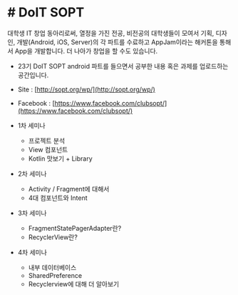 # # DoIT SOPT 

대학생 IT 창업 동아리로써, 열정을 가진 전공, 비전공의 대학생들이 모여서 기획, 디자인, 개발(Android, iOS, Server)의 각 파트를 수료하고 AppJam이라는 해커톤을 통해서 App을 개발합니다. 더 나아가 창업을 할 수도 있습니다.

* 23기 DoIT SOPT android 파트를 들으면서 공부한 내용 혹은 과제를 업로드하는 공간입니다.
* Site : [http://sopt.org/wp/](http://sopt.org/wp/)
* Facebook : [https://www.facebook.com/clubsopt/](https://www.facebook.com/clubsopt/)

* 1차 세미나
    * 프로젝트 분석
    * View 컴포넌트
    * Kotlin 맛보기 + Library

* 2차 세미나
    * Activity / Fragment에 대해서
    * 4대 컴포넌트와 Intent
    
* 3차 세미나
    * FragmentStatePagerAdapter란?
    * RecyclerView란?
    
* 4차 세미나
    * 내부 데이터베이스
    * SharedPreference
    * Recyclerview에 대해 더 알아보기


